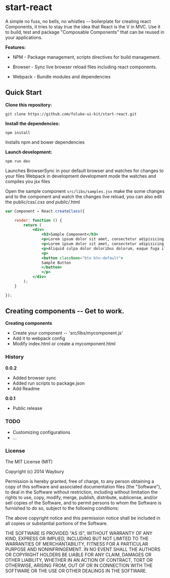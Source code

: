 # start-react


A simple no fuss, no bells, no whistles -- boilerplate for creating react Components, it tries to stay true the idea that React is the V in MVC. Use it to build, test and package "Composable Components" that can be reused in your applications.


__Features:__

* NPM - Package management, scripts directives for build management. 

* Browser - Sync live browser reload files including react components.  

* Webpack - Bundle modules and dependencies

## Quick Start

__Clone this repository:__

`git clone https://github.com/foluke-ui-kit/start-react.git`

__Install the dependencies:__

`npm install`

Installs npm and bower dependencies 

__Launch development:__

`npm run dev`

Launches 
BrowserSync in your default browser and watches for changes to your files
Webpack in development development mode the watches and compiles you jsx files

Open the sample component `src/libs/samples.jsx` make the some changes and to the component and watch the changes live reload, you can also edit the public/css/*.css and public/*.html


```jsx
var Component = React.createClass({

    render: function () {
        return (
            <div>
                <h3>Sample Component</h3>
                <p>Lorem ipsum dolor sit amet, consectetur adipisicing elit. Aspernatur est fugit, maxime molestias quia quibusdam quidem recusandae reiciendis saepe similique, sit tempore tenetur vel? Accusantium culpa est fuga quae vel.</p>
                <p>Lorem ipsum dolor sit amet, consectetur adipisicing elit. Eum, quod, velit? Consectetur corporis eos expedita fuga odio sunt vitae voluptates.</p>
                <p>Aliquid culpa dolor doloribus dolorum, eaque fuga illo inventore magni nemo non nulla obcaecati, quae similique sit tempore veritatis voluptas!</p>
                <p>
                <button className="btn btn-default">
                Sample Button
                </button>
                </p>
            </div>
        );
    }

});
```



## Creating components -- Get to work.
 
 __Creating components__
 
 - Create your component -- 'src/libs/mycomponent.js'
 - Add it to webpack config
 - Modify index.html or create a mycomponent.html
 
### History
  
  __0.0.2__
  
  - Added browser sync
  - Added run scripts to package.json
  - Add Readme
  
  __0.0.1__
    
- Public release


 
### TODO
 
- Customizing configurations
- ...

### License

The MIT License (MIT)

Copyright (c) 2014 Waybury

Permission is hereby granted, free of charge, to any person obtaining a copy of this software and associated documentation files (the "Software"), to deal in the Software without restriction, including without limitation the rights to use, copy, modify, merge, publish, distribute, sublicense, and/or sell copies of the Software, and to permit persons to whom the Software is furnished to do so, subject to the following conditions:

The above copyright notice and this permission notice shall be included in all copies or substantial portions of the Software.

THE SOFTWARE IS PROVIDED "AS IS", WITHOUT WARRANTY OF ANY KIND, EXPRESS OR IMPLIED, INCLUDING BUT NOT LIMITED TO THE WARRANTIES OF MERCHANTABILITY, FITNESS FOR A PARTICULAR PURPOSE AND NONINFRINGEMENT. IN NO EVENT SHALL THE AUTHORS OR COPYRIGHT HOLDERS BE LIABLE FOR ANY CLAIM, DAMAGES OR OTHER LIABILITY, WHETHER IN AN ACTION OF CONTRACT, TORT OR OTHERWISE, ARISING FROM, OUT OF OR IN CONNECTION WITH THE SOFTWARE OR THE USE OR OTHER DEALINGS IN THE SOFTWARE.

 

 
 
 
